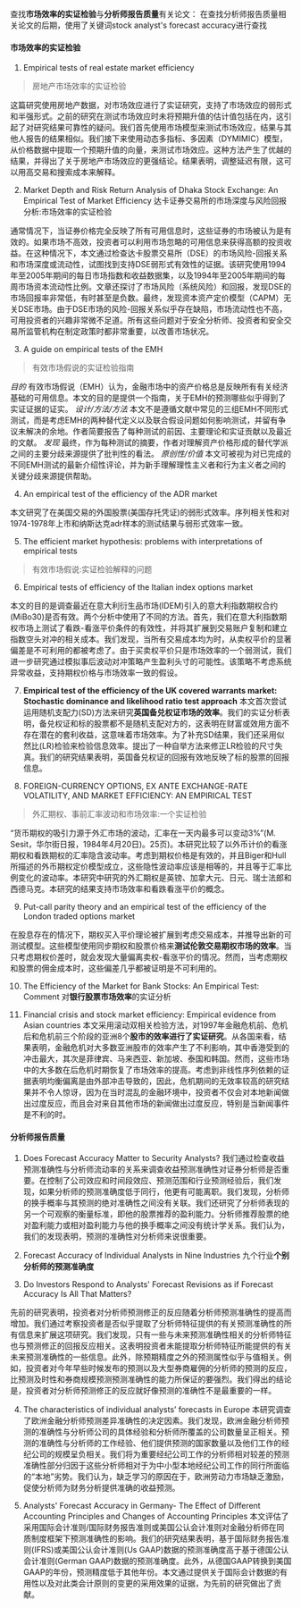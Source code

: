 查找**市场效率的实证检验**与**分析师报告质量**有关论文：
在查找分析师报告质量相关论文的后期，使用了关键词stock analyst's forecast accuracy进行查找

#### 市场效率的实证检验
1. Empirical tests of real estate market efficiency
>房地产市场效率的实证检验

这篇研究使用房地产数据，对市场效应进行了实证研究，支持了市场效应的弱形式和半强形式。之前的研究在测试市场效应时未将预期升值的估计值包括在内，这引起了对研究结果可靠性的疑问。我们首先使用市场模型来测试市场效应，结果与其他人报告的结果相似。我们接下来使用动态多指标、多因素（DYMIMIC）模型，从价格数据中提取一个预期升值的向量，来测试市场效应。这种方法产生了优越的结果，并得出了关于房地产市场效应的更强结论。结果表明，调整延迟有限，这可以用高交易和搜索成本来解释。


2. Market Depth and Risk Return Analysis of Dhaka Stock Exchange: An Empirical Test of Market Efficiency
达卡证券交易所的市场深度与风险回报分析:市场效率的实证检验

通常情况下，当证券价格完全反映了所有可用信息时，这些证券的市场被认为是有效的。如果市场不高效，投资者可以利用市场忽略的可用信息来获得高额的投资收益。在这种情况下，本文通过检查达卡股票交易所（DSE）的市场风险-回报关系和市场深度或流动性，试图找到支持DSE弱形式有效性的证据。该研究使用1994年至2005年期间的每日市场指数和收益数据集，以及1994年至2005年期间的每周市场资本流动性比例。文章还探讨了市场风险（系统风险）和回报，发现DSE的市场回报率非常低，有时甚至是负数。最终，发现资本资产定价模型（CAPM）无关DSE市场。由于DSE市场的风险-回报关系似乎存在缺陷，市场流动性也不高，可用投资者的兴趣非常微不足道。所有这些问题对于安全分析师、投资者和安全交易所监管机构在制定政策时都非常重要，以改善市场状况。

3. A guide on empirical tests of the EMH
>有效市场假说的实证检验指南

*目的* 有效市场假说（EMH）认为，金融市场中的资产价格总是反映所有有关经济基础的可用信息。本文的目的是提供一个指南，关于EMH的预测哪些似乎得到了实证证据的证实。
*设计/方法/方法* 本文不是遵循文献中常见的三组EMH不同形式测试，而是考虑EMH的两种替代定义以及联合假设问题如何影响测试，并留有争议未解决的余地。作者简要报告了每种测试的前因、主要理论和实证贡献以及最近的文献。
*发现* 最终，作为每种测试的摘要，作者对理解资产价格形成的替代学派之间的主要分歧来源提供了批判性的看法。
*原创性/价值* 本文可被视为对已完成的不同EMH测试的最新介绍性评论，并为新手理解理性主义者和行为主义者之间的关键分歧来源提供帮助。

4. An empirical test of the efficiency of the ADR market

本文研究了在美国交易的外国股票(美国存托凭证)的弱形式效率。序列相关性和对1974-1978年上市和纳斯达克adr样本的测试结果与弱形式效率一致。

5. The efficient market hypothesis: problems with interpretations of empirical tests
>有效市场假说:实证检验解释的问题

6.  Empirical tests of efficiency of the Italian index options market

本文的目的是调查最近在意大利衍生品市场(IDEM)引入的意大利指数期权合约(MiBo30)是否有效。两个分析中使用了不同的方法。首先，我们在意大利指数期权市场上测试了看跌-看涨平价条件的有效性，并将其扩展到交易账户复制和建立指数空头对冲的相关成本。我们发现，当所有交易成本均为时，从卖权平价的显著偏差是不可利用的都被考虑了。由于买卖权平价只是市场效率的一个弱测试，我们进一步研究通过模拟事后波动对冲策略产生盈利头寸的可能性。该策略不考虑系统异常收益，支持期权价格与市场效率一致的假设。

7. **Empirical test of the efficiency of the UK covered warrants market: Stochastic dominance and likelihood ratio test approach**
本文首次尝试运用随机支配力(SD)方法来研究**英国备兑权证市场的效率**。我们的实证分析表明，备兑权证和标的股票都不是随机支配对方的，这表明在财富或效用方面不存在潜在的套利收益，这意味着市场效率。为了补充SD结果，我们还采用似然比(LR)检验来检验信息效率。提出了一种自举方法来修正LR检验的尺寸失真。我们的研究结果表明，英国备兑权证的回报有效地反映了标的股票的回报信息。

8. FOREIGN-CURRENCY OPTIONS, EX ANTE EXCHANGE-RATE VOLATILITY, AND MARKET EFFICIENCY: AN EMPIRICAL TEST
>外汇期权、事前汇率波动和市场效率:一个实证检验

“货币期权的吸引力源于外汇市场的波动，汇率在一天内最多可以变动3%”(M. Sesit，华尔街日报，1984年4月20日)。25页)。本研究比较了以外币计价的看涨期权和看跌期权的汇率隐含波动率。考虑到期权价格是有效的，并且Biger和Hull所描述的外币期权定价模型成立，这些隐性波动率应该是相等的，并且等于汇率比例变化的波动率。本研究中研究的外汇期权是英镑、加拿大元、日元、瑞士法郎和西德马克。本研究的结果支持市场效率和看跌看涨平价的概念。

9. Put-call parity theory and an empirical test of the efficiency of the London traded options market

在股息存在的情况下，期权买入平价理论被扩展到考虑交易成本，并推导出新的可测试模型。这些模型使用同步期权和股票价格来**测试伦敦交易期权市场的效率**。当只考虑期权价差时，就会发现大量偏离卖权-看涨平价的情况。然而，当考虑期权和股票的佣金成本时，这些偏差几乎都被证明是不可利用的。

10. The Efficiency of the Market for Bank Stocks: An Empirical Test: Comment
对**银行股票市场效率**的实证分析

11. Financial crisis and stock market efficiency: Empirical evidence from Asian countries
本文采用滚动双相关检验方法，对1997年金融危机前、危机后和危机前三个阶段的亚洲8个**股市的效率进行了实证研究**。从各国来看，结果表明，金融危机对大多数亚洲股市的效率产生了不利影响，其中香港受到的冲击最大，其次是菲律宾、马来西亚、新加坡、泰国和韩国。然而，这些市场中的大多数在后危机时期恢复了市场效率的提高。考虑到非线性序列依赖的证据表明均衡偏离是由外部冲击导致的，因此，危机期间的无效率较高的研究结果并不令人惊讶，因为在当时混乱的金融环境中，投资者不仅会对本地新闻做出过度反应，而且会对来自其他市场的新闻做出过度反应，特别是当新闻事件是不利的时。

#### 分析师报告质量
1. Does Forecast Accuracy Matter to Security Analysts?
我们通过检查收益预测准确性与分析师流动率的关系来调查收益预测准确性对证券分析师是否重要。在控制了公司效应和时间段效应、预测范围和行业预测经验后，我们发现，如果分析师的预测准确度低于同行，他更有可能离职。我们发现，分析师的换手概率与其预测的绝对准确性之间没有关联。我们还研究了分析师表现的另一个可观察的衡量标准，即他的股票推荐的盈利能力。分析师推荐股票的绝对盈利能力或相对盈利能力与他的换手概率之间没有统计学关系。我们认为，我们的发现表明，预测的准确性对分析师来说很重要。

2. Forecast Accuracy of Individual Analysts in Nine Industries
九个行业**个别分析师的预测准确度**

3. Do Investors Respond to Analysts' Forecast Revisions as if Forecast Accuracy Is All That Matters?

先前的研究表明，投资者对分析师预测修正的反应随着分析师预测准确性的提高而增加。我们通过考察投资者是否似乎提取了分析师特征提供的有关预测准确性的所有信息来扩展这项研究。我们发现，只有一些与未来预测准确性相关的分析师特征也与预测修正的回报反应相关。这表明投资者未能提取分析师特征所能提供的有关未来预测准确性的一些信息。此外，除预期精度之外的预测属性似乎与值相关。例如，投资者对今年早些时候发布的预测以及大型券商雇佣的分析师的预测的反应，比预测及时性和券商规模预测预测准确性的能力所保证的要强烈。我们得出的结论是，投资者对分析师预测修正的反应就好像预测的准确性不是最重要的一样。

4. The characteristics of individual analysts’ forecasts in Europe
本研究调查了欧洲金融分析师预测差异准确性的决定因素。我们发现，欧洲金融分析师预测的准确性与分析师公司的具体经验和分析师所覆盖的公司数量呈正相关。预测的准确性与分析师的工作经验、他们提供预测的国家数量以及他们工作的经纪公司的规模呈负相关。我们将为重要经纪公司工作的分析师相对较差的预测准确性部分归因于这些分析师相对于为中小型本地经纪公司工作的同行所面临的“本地”劣势。我们认为，缺乏学习的原因在于，欧洲劳动力市场缺乏激励，促使分析师为财务分析提供准确的收益预测。

5. Analysts' Forecast Accuracy in Germany- The Effect of Different Accounting Principles and Changes of Accounting Principles
本文评估了采用国际会计准则/国际财务报告准则或美国公认会计准则对金融分析师在同质制度框架下预测准确性的影响。我们的研究结果表明，基于国际财务报告准则(IFRS)或美国公认会计准则(Us GAAP)数据的预测准确度高于基于德国公认会计准则(German GAAP)数据的预测准确度。此外，从德国GAAP转换到美国GAAP的年份，预测精度低于其他年份。本文通过提供关于国际会计数据的有用性以及对此类会计原则的变更的采用效果的证据，为先前的研究做出了贡献。